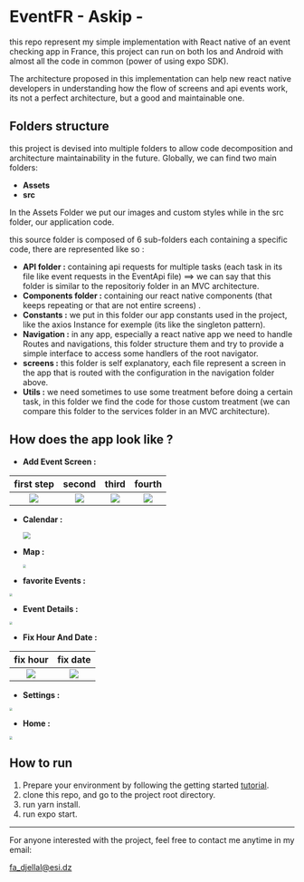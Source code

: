 # EventFR - Askip -

this repo represent my simple implementation with React native of an event checking app in France, this project can run on both Ios and Android with almost all the code in common (power of using expo SDK).

The architecture proposed in this implementation can help new react native developers in understanding how the flow of screens and api events work, its not a perfect architecture, but a good and maintainable one.

## Folders structure

this project is devised into multiple folders to allow code decomposition and architecture maintainability in the future. Globally, we can find two main folders:

- **Assets**
- **src**

In the Assets Folder we put our images and custom styles while in the src folder, our application code.

this source folder is composed of 6 sub-folders each containing a specific code, there are represented like so :

- **API folder :** containing api requests for multiple tasks (each task in its file like event requests in the EventApi file) ==> we can say that this folder is similar to the repositoriy folder in an MVC architecture.
- **Components folder :** containing our react native components (that keeps repeating or that are not entire screens) .
- **Constants :** we put in this folder our app constants used in the project, like the axios Instance for exemple (its like the singleton pattern).
- **Navigation :** in any app, especially a react native app we need to handle Routes and navigations, this folder structure them and try to provide a simple interface to access some handlers of the root navigator.
- **screens :** this folder is self explanatory, each file represent a screen in the app that is routed with the configuration in the navigation folder above.
- **Utils :** we need sometimes to use some treatment before doing a certain task, in this folder we find the code for those custom treatment (we can compare this folder to the services folder in an MVC architecture).

## How does the app look like ?

- **Add Event Screen :** 

|         first step         |           second            |            third            |           fourth            |
| :------------------------: | :-------------------------: | :-------------------------: | :-------------------------: |
| ![](./images/addevent.jpg) | ![](./images/addEvent1.jpg) | ![](./images/addEvent3.jpg) | ![](./images/addevent4.jpg) |

- **Calendar :**

  <img src="./images/checkschedular.jpg" style="zoom: 80%;" />

- **Map :**

  <img src="./images/checkEventsPosition.jpg" style="zoom: 33%;" />

- **favorite Events :** 

<img src="./images/favorite.jpg" style="zoom:33%;" />

- **Event Details :**

<img src="./images/eventDetails.jpg" style="zoom:33%;" />

- **Fix Hour And Date :**

|           fix hour           |           fix date           |
| :--------------------------: | :--------------------------: |
| ![](./images/fixTheHour.jpg) | ![](./images/fixTheDate.jpg) |

- **Settings :** 

<img src="./images/settings.jpg" style="zoom:33%;" />

- **Home :**

<img src="./images/home.jpg" style="zoom:33%;" />

## How to run

1. Prepare your environment by following the getting started [tutorial](https://docs.expo.io/).
2. clone this repo, and go to the project root directory.
3.  run yarn install.
4. run expo start.

------

For anyone interested with the project, feel free to contact me anytime in my email: 

[fa_djellal@esi.dz]()